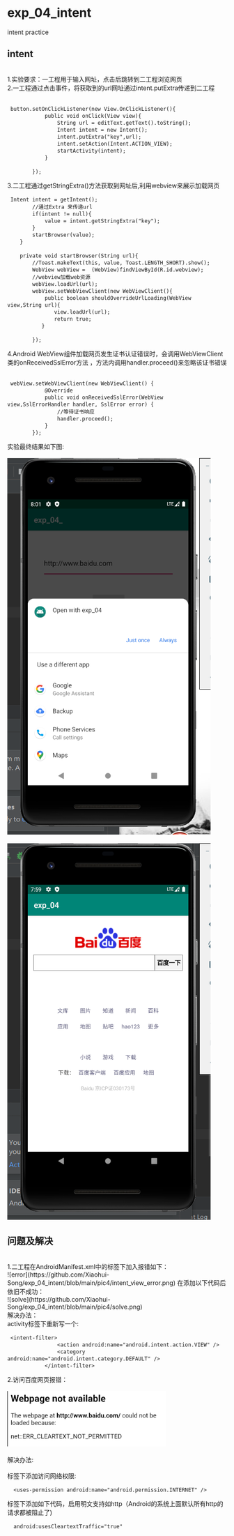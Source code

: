 # exp_04_intent
intent practice

## intent  
<br>
1.实验要求：一工程用于输入网址，点击后跳转到二工程浏览网页<br>  
2.一工程通过点击事件，将获取到的url网址通过intent.putExtra传递到二工程<br>  

```

 button.setOnClickListener(new View.OnClickListener(){
            public void onClick(View view){
                String url = editText.getText().toString();
                Intent intent = new Intent();
                intent.putExtra("key",url);
                intent.setAction(Intent.ACTION_VIEW);
                startActivity(intent);
            }

        });    
```  

3.二工程通过getStringExtra()方法获取到网址后,利用webview来展示加载网页<br>  
```
 Intent intent = getIntent();
        //通过Extra 来传递url
        if(intent != null){
            value = intent.getStringExtra("key");
        }
        startBrowser(value);
    }

    private void startBrowser(String url){
        //Toast.makeText(this, value, Toast.LENGTH_SHORT).show();
        WebView webView =  (WebView)findViewById(R.id.webview);
        //webview加载web资源
        webView.loadUrl(url);
        webView.setWebViewClient(new WebViewClient(){
            public boolean shouldOverrideUrlLoading(WebView view,String url){
               view.loadUrl(url);
               return true;
           }

        });
```  

4.Android WebView组件加载网页发生证书认证错误时，会调用WebViewClient类的onReceivedSslError方法
，方法内调用handler.proceed()来忽略该证书错误<br>  
```

 webView.setWebViewClient(new WebViewClient() {
            @Override
            public void onReceivedSslError(WebView view,SslErrorHandler handler, SslError error) {
                //等待证书响应
                handler.proceed();
            }
        });
```  

实验最终结果如下图:<br>    
![1](https://github.com/Xiaohui-Song/exp_04_intent/blob/main/pic4/web.png)<br>  
![2](https://github.com/Xiaohui-Song/exp_04_intent/blob/main/pic4/visit.png)<br>  

## 问题及解决
<br>  
1.二工程在AndroidManifest.xml中的<intent-filter>标签下加入<action android:name="android.intent.action.VIEW" />报错如下：<br>  
![error](https://github.com/Xiaohui-Song/exp_04_intent/blob/main/pic4/intent_view_error.png)  
在添加以下代码后依旧不成功：<br>  
![solve](https://github.com/Xiaohui-Song/exp_04_intent/blob/main/pic4/solve.png)<br>  
解决办法：<br>  
activity标签下重新写一个<intent-filter>:  
 
```
 <intent-filter>
                <action android:name="android.intent.action.VIEW" />
                <category android:name="android.intent.category.DEFAULT" />
            </intent-filter>
 ```  
 
2.访问百度网页报错：<br>  
![error](https://github.com/Xiaohui-Song/exp_04_intent/blob/main/pic4/error.png)<br>  
解决办法:<br>  
<manifest>标签下添加访问网络权限:<br>  
```
  <uses-permission android:name="android.permission.INTERNET" />
```  
<application>标签下添加如下代码，启用明文支持如http（Android的系统上面默认所有http的请求都被阻止了)  
 
```
  android:usesCleartextTraffic="true"
```
  

